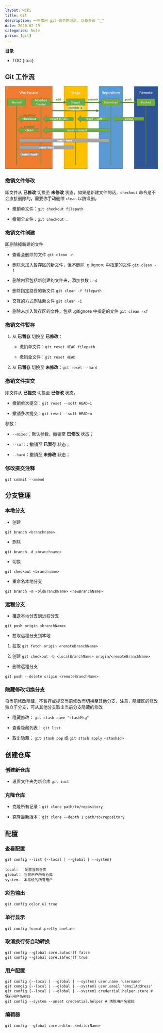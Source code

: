 ```yaml
---
layout: wiki
title: Git
description: 一些常用 git 命令的记录, 以备查阅 ^_^
date: 2020-02-29
categories: Note
prism: [git]
---
```


**目录**

* TOC
{:toc}

## Git 工作流

![git flow](/images/wiki/git-flow.png "git 工作流")

### 撤销文件修改

即文件从 **已修改** 切换至 **未修改** 状态，如果是新建文件的话，`checkout` 命令是不会直接删除的，需要你手动删除 `clean` 以防误删。

* 撤销单文件：`git checkout filepath`

* 撤销全文件：`git checkout .`

### 撤销文件创建

即删除掉新建的文件

* 查看会删除的文件 `git clean -n`

* 删除未加入暂存区的新文件，但不删除 .gitignore 中指定的文件 `git clean -f`

* 删除内容包括新创建的文件夹，添加参数：`-d`

* 删除指定路径的新文件 `git clean -f filepath`

* 交互的方式删除新文件 `git clean -i`

* 删除未加入暂存区的文件，包括 .gitignore 中指定的文件 `git clean -xf`

### 撤销文件暂存

1. 从 **已暂存** 切换至 **已修改**：

    * 撤销单文件：`git reset HEAD filepath`

    * 撤销全文件：`git reset HEAD`

2. 从 **已暂存** 切换至 **未修改**：`git reset --hard`

### 撤销文件提交

即文件从 **已提交** 切换至 **已修改** 状态。

* 撤销单次提交：`git reset --soft HEAD~1`

* 撤销多次提交：`git reset --soft HEAD~n`

参数：

* `--mixed`：默认参数，撤销至 **已修改** 状态；

* `--soft`：撤销至 **已暂存** 状态；

* `--hard`：撤销至 **未修改** 状态；

### 修改提交注释

`git commit --amend`

## 分支管理

### 本地分支

* 创建

`git branch <branchname>`

* 删除

`git branch -d <branchname>`

* 切换

`git checkout <branchname>`

* 重命名本地分支

`git branch -m <oldBranchName> <newBranchName>`

### 远程分支

* 推送本地分支到远程分支

`git push origin <branchName>`

* 拉取远程分支到本地

1. 拉取 `git fetch origin <remoteBranchName>`

2. 创建 `git checkout -b <localBranchName> origin/<remoteBranchName>`

* 删除远程分支

`git push --delete origin <remoteBranchName>`

### 隐藏修改切换分支

将当前修改隐藏，不暂存或提交当前修改而切换至其他分支，注意，隐藏区的修改独立于分支，可从其他分支取出当前分支隐藏的修改

* 隐藏修改： `git stash save "stashMsg"`

* 查看隐藏列表： `git list`

* 取出隐藏： `git stash pop` 或 `git stash apply <stashId>`

## 创建仓库

### 创建新仓库

* 设置文件夹为新仓库 `git init`

### 克隆仓库

* 克隆所有记录：`git clone path/to/repository`

* 克隆最新版本：`git clone --depth 1 path/to/repository`

## 配置

### 查看配置

```git
git config --list {--local | --global | --system}

local:   配置当前仓库
global： 当前用户所有仓库
system： 本系统的所有用户
```

### 彩色输出

`git config color.ui true`

### 单行显示

`git config format.pretty oneline`

### 取消换行符自动转换

```git
git config --global core.autocrlf false
git config --global core.safecrlf true
```

### 用户配置

```git
git config {--local | --global | --system} user.name 'username'
git congig {--local | --global | --system} user.email 'emailAddress'
git config {--local | --global | --system} credential.helper store # 保存用户名密码
git config --system --unset credential.helper # 清除用户名密码
```

### 编辑器

`git config --global core.editor <editorName>`
